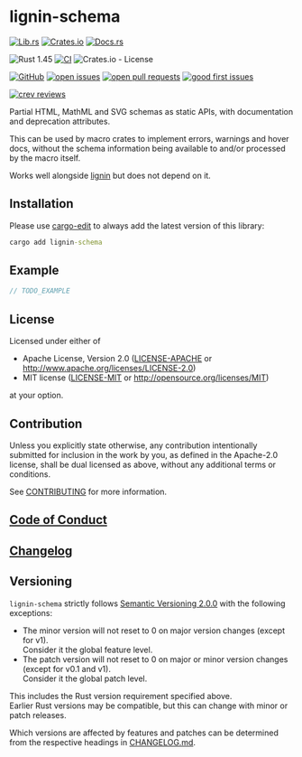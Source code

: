 # lignin-schema

[![Lib.rs](https://img.shields.io/badge/Lib.rs-*-84f)](https://lib.rs/crates/lignin-schema)
[![Crates.io](https://img.shields.io/crates/v/lignin-schema)](https://crates.io/crates/lignin-schema)
[![Docs.rs](https://docs.rs/lignin-schema/badge.svg)](https://docs.rs/lignin-schema)

![Rust 1.45](https://img.shields.io/static/v1?logo=Rust&label=&message=1.45&color=grey)
[![CI](https://github.com/Tamschi/lignin-schema/workflows/CI/badge.svg?branch=develop)](https://github.com/Tamschi/lignin-schema/actions?query=workflow%3ACI+branch%3Adevelop)
![Crates.io - License](https://img.shields.io/crates/l/lignin-schema/0.0.4)

[![GitHub](https://img.shields.io/static/v1?logo=GitHub&label=&message=%20&color=grey)](https://github.com/Tamschi/lignin-schema)
[![open issues](https://img.shields.io/github/issues-raw/Tamschi/lignin-schema)](https://github.com/Tamschi/lignin-schema/issues)
[![open pull requests](https://img.shields.io/github/issues-pr-raw/Tamschi/lignin-schema)](https://github.com/Tamschi/lignin-schema/pulls)
[![good first issues](https://img.shields.io/github/issues-raw/Tamschi/lignin-schema/good%20first%20issue?label=good+first+issues)](https://github.com/Tamschi/lignin-schema/contribute)

[![crev reviews](https://web.crev.dev/rust-reviews/badge/crev_count/lignin-schema.svg)](https://web.crev.dev/rust-reviews/crate/lignin-schema/)

Partial HTML, MathML and SVG schemas as static APIs, with documentation and deprecation attributes.

This can be used by macro crates to implement errors, warnings and hover docs, without the schema information being available to and/or processed by the macro itself.

Works well alongside [lignin](https://github.com/Tamschi/lignin) but does not depend on it.

## Installation

Please use [cargo-edit](https://crates.io/crates/cargo-edit) to always add the latest version of this library:

```cmd
cargo add lignin-schema
```

## Example

```rust
// TODO_EXAMPLE
```

## License

Licensed under either of

- Apache License, Version 2.0
   ([LICENSE-APACHE](LICENSE-APACHE) or <http://www.apache.org/licenses/LICENSE-2.0>)
- MIT license
   ([LICENSE-MIT](LICENSE-MIT) or <http://opensource.org/licenses/MIT>)

at your option.

## Contribution

Unless you explicitly state otherwise, any contribution intentionally submitted
for inclusion in the work by you, as defined in the Apache-2.0 license, shall be
dual licensed as above, without any additional terms or conditions.

See [CONTRIBUTING](CONTRIBUTING.md) for more information.

## [Code of Conduct](CODE_OF_CONDUCT.md)

## [Changelog](CHANGELOG.md)

## Versioning

`lignin-schema` strictly follows [Semantic Versioning 2.0.0](https://semver.org/spec/v2.0.0.html) with the following exceptions:

- The minor version will not reset to 0 on major version changes (except for v1).  
Consider it the global feature level.
- The patch version will not reset to 0 on major or minor version changes (except for v0.1 and v1).  
Consider it the global patch level.

This includes the Rust version requirement specified above.  
Earlier Rust versions may be compatible, but this can change with minor or patch releases.

Which versions are affected by features and patches can be determined from the respective headings in [CHANGELOG.md](CHANGELOG.md).
